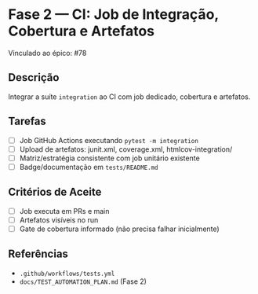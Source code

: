 # Fase 2 — CI: Job de Integração, Cobertura e Artefatos
Vinculado ao épico: #78

## Descrição
Integrar a suíte `integration` ao CI com job dedicado, cobertura e artefatos.

## Tarefas
- [ ] Job GitHub Actions executando `pytest -m integration`
- [ ] Upload de artefatos: junit.xml, coverage.xml, htmlcov-integration/
- [ ] Matriz/estratégia consistente com job unitário existente
- [ ] Badge/documentação em `tests/README.md`

## Critérios de Aceite
- [ ] Job executa em PRs e main
- [ ] Artefatos visíveis no run
- [ ] Gate de cobertura informado (não precisa falhar inicialmente)

## Referências
- `.github/workflows/tests.yml`
- `docs/TEST_AUTOMATION_PLAN.md` (Fase 2)

